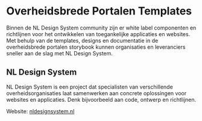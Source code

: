 <!-- @license CC0-1.0 -->

# Overheidsbrede Portalen Templates

Binnen de NL Design System community zijn er white label componenten en richtlijnen voor het ontwikkelen van toegankelijke applicaties en websites.
Met behulp van de templates, designs en documentatie in de overheidsbrede portalen storybook kunnen organisaties en leveranciers sneller aan de slag met NL Design System.

## NL Design System

NL Design System is een project dat specialisten van verschillende overheidsorganisaties laat samenwerken aan concrete oplossingen voor websites en applicaties. Denk bijvoorbeeld aan code, ontwerp en richtlijnen.

Website: [nldesignsystem.nl](https://nldesignsystem.nl/)
